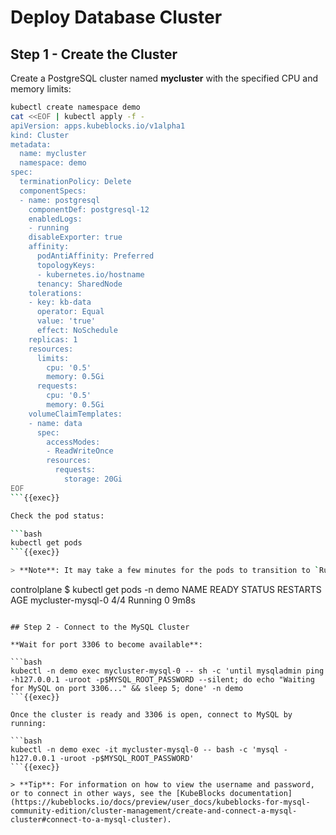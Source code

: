 # Deploy Database Cluster

## Step 1 - Create the Cluster

Create a PostgreSQL cluster named **mycluster** with the specified CPU and memory limits:

```bash
kubectl create namespace demo
cat <<EOF | kubectl apply -f -
apiVersion: apps.kubeblocks.io/v1alpha1
kind: Cluster
metadata:
  name: mycluster
  namespace: demo
spec:
  terminationPolicy: Delete
  componentSpecs:
  - name: postgresql
    componentDef: postgresql-12
    enabledLogs:
    - running
    disableExporter: true
    affinity:
      podAntiAffinity: Preferred
      topologyKeys:
      - kubernetes.io/hostname
      tenancy: SharedNode
    tolerations:
    - key: kb-data
      operator: Equal
      value: 'true'
      effect: NoSchedule
    replicas: 1
    resources:
      limits:
        cpu: '0.5'
        memory: 0.5Gi
      requests:
        cpu: '0.5'
        memory: 0.5Gi
    volumeClaimTemplates:
    - name: data
      spec:
        accessModes:
        - ReadWriteOnce
        resources:
          requests:
            storage: 20Gi
EOF
```{{exec}}

Check the pod status:

```bash
kubectl get pods
```{{exec}}

> **Note**: It may take a few minutes for the pods to transition to `Running`. You should see output similar to:

```
controlplane $ kubectl get pods -n demo
NAME                READY   STATUS    RESTARTS   AGE
mycluster-mysql-0   4/4     Running   0          9m8s
```

## Step 2 - Connect to the MySQL Cluster

**Wait for port 3306 to become available**:

```bash
kubectl -n demo exec mycluster-mysql-0 -- sh -c 'until mysqladmin ping -h127.0.0.1 -uroot -p$MYSQL_ROOT_PASSWORD --silent; do echo "Waiting for MySQL on port 3306..." && sleep 5; done' -n demo
```{{exec}}

Once the cluster is ready and 3306 is open, connect to MySQL by running:

```bash
kubectl -n demo exec -it mycluster-mysql-0 -- bash -c 'mysql -h127.0.0.1 -uroot -p$MYSQL_ROOT_PASSWORD'
```{{exec}}

> **Tip**: For information on how to view the username and password, or to connect in other ways, see the [KubeBlocks documentation](https://kubeblocks.io/docs/preview/user_docs/kubeblocks-for-mysql-community-edition/cluster-management/create-and-connect-a-mysql-cluster#connect-to-a-mysql-cluster).
